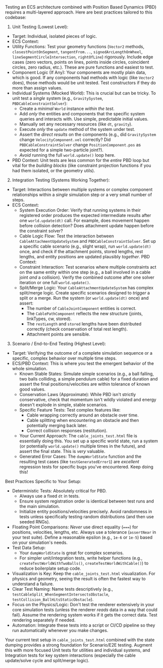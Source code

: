 Testing an ECS architecture combined with Position Based Dynamics (PBD) requires a multi-layered approach. Here are best practices tailored to this codebase:

1. Unit Testing (Lowest Level):
  * Target: Individual, isolated pieces of logic.
  * ECS Context:
   * Utility Functions: Test your geometry functions (`Vector2` methods, `closestPointOnSegment`, `tangentFrom...`, `signedArcLengthOnWheel`, `lineSegmentCircleIntersection`, `rightOfLine`) rigorously. Include edge cases (zero vectors, points on lines, points inside circles, coincident circles, zero radius, etc.). These are pure functions and easiest to test.
   * Component Logic (If Any): Your components are mostly plain data, which is good. If any components had methods with logic (like `Vector2` does), those methods would be unit tested. Test constructors if they do more than assign values.
   * Individual Systems (Mocked World): This is crucial but can be tricky. To unit test a *single* system (e.g., `GravitySystem`, `PBDCableConstraintSolver`):
     * Create a *minimal* `World` instance *within the test*.
     * Add *only* the entities and components that the specific system queries and interacts with. Use simple, predictable initial values.
     * Manually set any necessary resources (like `dt`, `gravity`).
     * Execute *only* the `update` method of the system under test.
     * Assert the *direct results* on the components (e.g., did `GravitySystem` change `VelocityComponent.vel` correctly? Did `PBDCableConstraintSolver` change `PositionComponent.pos` as expected for a simple two-particle joint?).
     * *Avoid* running the full `world.update()` loop here.
  * PBD Context: Unit tests are less common for the *entire* PBD loop but vital for the *building blocks* (like constraint projection functions if you had them isolated, or the geometry utils).

2. Integration Testing (Systems Working Together):
  * Target: Interactions between multiple systems or complex component relationships within a *single* simulation step or a very small number of steps.
  * ECS Context:
    * System Execution Order: Verify that running systems in their registered order produces the expected intermediate results after one `world.update(dt)` call. For example, does movement happen before collision detection? Does attachment update happen before the constraint solver?
    * Cable Logic Flow: Test the interaction between `CableAttachmentUpdateSystem` and `PBDCableConstraintSolver`. Set up a specific cable scenario (e.g., slight wrap), run `world.update(dt)` once, and check if the attachment points, stored lengths, rest lengths, and entity positions are updated plausibly *together*.
  PBD Context:
    * Constraint Interaction: Test scenarios where multiple constraints act on the same entity within one step (e.g., a ball involved in a cable joint *and* a collision). Verify the combined outcome after one solver iteration or one full `world.update()`.
    * Split/Merge Logic: Your `CableAttachmentUpdateSystem` has complex split/merge logic. Create specific scenarios designed to *trigger* a split or a merge. Run the system (or `world.update(dt)` once) and assert:
      * The number of `CableJointComponent` entities is correct.
      * The `CablePathComponent` reflects the new structure (joints, linkTypes, cw, stored).
      * The `restLength` and `stored` lengths have been distributed correctly (check conservation of total rest length).
      * Attachment points are sensible.

3. Scenario / End-to-End Testing (Highest Level):
  * Target: Verifying the outcome of a complete simulation sequence or a specific, complex behavior over multiple time steps.
  * ECS/PBD Context: This is where you test the emergent behavior of the whole simulation.
    * Known Stable States: Simulate simple scenarios (e.g., a ball falling, two balls colliding, a simple pendulum cable) for a fixed duration and assert the final positions/velocities are within tolerance of known good values.
    * Conservation Laws (Approximate): While PBD isn't strictly conservative, check that momentum isn't wildly violated and energy doesn't explode in simple, stable scenarios.
    * Specific Feature Tests: Test complex features like:
      * Cable wrapping correctly around an obstacle over time.
      * Cable splitting when encountering an obstacle and then potentially merging back later.
      * Correct collision responses (restitution).
    * Your Current Approach: The `cable_joints_test.html` file is essentially doing this. You set up a specific world state, run a system (or potentially `world.update()` multiple times in the future), and assert the final state. This is *very* valuable.
    * Generated Error Cases: The `dumpWorldState` function and the resulting test cases (like `testGeneratedError1`) are *excellent* regression tests for specific bugs you've encountered. Keep doing this!

Best Practices Specific to Your Setup:

* Deterministic Tests: Absolutely critical for PBD.
  * Always use a fixed `dt` in tests.
  * Ensure system registration order is identical between test runs and the main simulation.
  * Initialize entity positions/velocities precisely. Avoid randomness in tests unless specifically testing random distributions (and then use seeded RNGs).
* Floating Point Comparisons: *Never* use direct equality (`===`) for positions, velocities, lengths, etc. Always use a tolerance (`assertNear` in your test suite). Define a reasonable epsilon (e.g., `1e-6` or `1e-5`) based on your simulation's needs.
* Test Data Setup:
  * Your `dumpWorldState` is great for complex scenarios.
  * For simpler unit/integration tests, write helper functions (e.g., `createTestWorldWithTwoBalls()`, `createTestWorldWithCable()`) to reduce boilerplate setup code.
* Visualization is Key: Keep the `cable_joints_test.html` visualization. For physics and geometry, seeing the result is often the fastest way to understand a failure.
* Clear Test Naming: Name tests descriptively (e.g., `testCableSplit_WhenSegmentIntersectsObstacle`, `testCollision_BallHitsStaticObstacle`).
* Focus on the Physics/Logic: Don't test the renderer extensively in your core simulation tests (unless the renderer *reads* data in a way that could fail). Assume the rendering system works if it gets the correct data. Test rendering separately if needed.
* Automation: Integrate these tests into a script or CI/CD pipeline so they run automatically whenever you make changes.

Your current test setup in `cable_joints_test.html` combined with the state dumping provides a strong foundation for Scenario/E2E testing. Augment this with more focused Unit tests for utilities and individual systems, and Integration tests for key system interactions (especially the cable update/solve cycle and split/merge logic).
